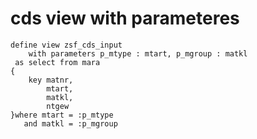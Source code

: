 <a name="top"></a>

# cds view with parameteres
``` abap
define view zsf_cds_input
    with parameters p_mtype : mtart, p_mgroup : matkl
 as select from mara
{
    key matnr,
        mtart,
        matkl,
        ntgew
}where mtart = :p_mtype
   and matkl = :p_mgroup
    
```
